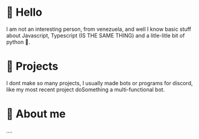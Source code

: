 # 👋 Hello
I am not an interesting person, from venezuela, and well I know basic stuff about Javascript, Typescript (IS THE SAME THING) and a litle-litle bit of python 🐍.
# 📄 Projects
I dont make so many projects, I usually made bots or programs for discord, like my most recent project doSomething a multi-functional bot.
# 📂 About me
....

